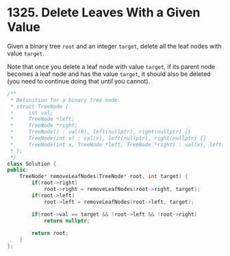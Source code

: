 # 1325. Delete Leaves With a Given Value

Given a binary tree `root` and an integer `target`, delete all the leaf nodes with value `target`.

Note that once you delete a leaf node with value `target`, if its parent node becomes a leaf node and has the value `target`, it should also be deleted (you need to continue doing that until you cannot).

```cpp
/**
 * Definition for a binary tree node.
 * struct TreeNode {
 *     int val;
 *     TreeNode *left;
 *     TreeNode *right;
 *     TreeNode() : val(0), left(nullptr), right(nullptr) {}
 *     TreeNode(int x) : val(x), left(nullptr), right(nullptr) {}
 *     TreeNode(int x, TreeNode *left, TreeNode *right) : val(x), left(left), right(right) {}
 * };
 */
class Solution {
public:
    TreeNode* removeLeafNodes(TreeNode* root, int target) {
        if(root->right)
            root->right = removeLeafNodes(root->right, target);
        if(root->left)
            root->left = removeLeafNodes(root->left, target);

        if(root->val == target && !root->left && !root->right)
            return nullptr;
            
        return root;
    }
};
```
